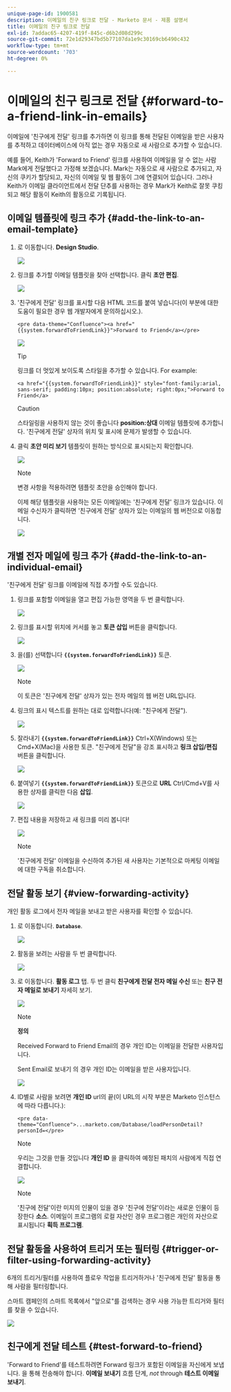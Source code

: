 ```yaml
---
unique-page-id: 1900581
description: 이메일의 친구 링크로 전달 - Marketo 문서 - 제품 설명서
title: 이메일의 친구 링크로 전달
exl-id: 7addac65-4207-419f-845c-d6b2d08d299c
source-git-commit: 72e1d29347bd5b77107da1e9c30169cb6490c432
workflow-type: tm+mt
source-wordcount: '703'
ht-degree: 0%

---
```


# 이메일의 친구 링크로 전달 {#forward-to-a-friend-link-in-emails}

이메일에 &#39;친구에게 전달&#39; 링크를 추가하면 이 링크를 통해 전달된 이메일을 받은 사용자를 추적하고 데이터베이스에 아직 없는 경우 자동으로 새 사람으로 추가할 수 있습니다.

예를 들어, Keith가 &#39;Forward to Friend&#39; 링크를 사용하여 이메일을 알 수 없는 사람 Mark에게 전달했다고 가정해 보겠습니다. Mark는 자동으로 새 사람으로 추가되고, 자신의 쿠키가 할당되고, 자신의 이메일 및 웹 활동이 그에 연결되어 있습니다. 그러나 Keith가 이메일 클라이언트에서 전달 단추를 사용하는 경우 Mark가 Keith로 잘못 쿠킹되고 해당 활동이 Keith의 활동으로 기록됩니다.

## 이메일 템플릿에 링크 추가 {#add-the-link-to-an-email-template}

1. 로 이동합니다. **Design Studio**.

   ![](assets/one-8.png)

1. 링크를 추가할 이메일 템플릿을 찾아 선택합니다. 클릭 **초안 편집**.

   ![](assets/two-7.png)

1. &#39;친구에게 전달&#39; 링크를 표시할 다음 HTML 코드를 붙여 넣습니다(이 부분에 대한 도움이 필요한 경우 웹 개발자에게 문의하십시오.).

   `<pre data-theme="Confluence"><a href="{{system.forwardToFriendLink}}">Forward to Friend</a></pre>`

   ![](assets/three-7.png)

   >[!TIP]
   >
   >
   >링크를 더 멋있게 보이도록 스타일을 추가할 수 있습니다. For example:
   >
   >`<a href="{{system.forwardToFriendLink}}" style="font-family:arial, sans-serif; padding:10px; position:absolute; right:0px;">Forward to Friend</a>`

   >[!CAUTION]
   >
   >스타일링을 사용하지 않는 것이 좋습니다 **position:상대** 이메일 템플릿에 추가합니다. &#39;친구에게 전달&#39; 상자의 위치 및 표시에 문제가 발생할 수 있습니다.

1. 클릭 **초안 미리 보기** 템플릿이 원하는 방식으로 표시되는지 확인합니다.

   ![](assets/four-5.png)

   >[!NOTE]
   >
   >변경 사항을 적용하려면 템플릿 초안을 승인해야 합니다.

   이제 해당 템플릿을 사용하는 모든 이메일에는 &#39;친구에게 전달&#39; 링크가 있습니다. 이메일 수신자가 클릭하면 &#39;친구에게 전달&#39; 상자가 있는 이메일의 웹 버전으로 이동합니다.

   ![](assets/f2afbox.png)

## 개별 전자 메일에 링크 추가 {#add-the-link-to-an-individual-email}

&#39;친구에게 전달&#39; 링크를 이메일에 직접 추가할 수도 있습니다.

1. 링크를 포함할 이메일을 열고 편집 가능한 영역을 두 번 클릭합니다.

   ![](assets/five-4.png)

1. 링크를 표시할 위치에 커서를 놓고 **토큰 삽입** 버튼을 클릭합니다.

   ![](assets/six-2.png)

1. 을(를) 선택합니다 **`{{system.forwardToFriendLink}}`** 토큰.

   ![](assets/seven-1.png)

   >[!NOTE]
   >
   >이 토큰은 &#39;친구에게 전달&#39; 상자가 있는 전자 메일의 웹 버전 URL입니다.

1. 링크의 표시 텍스트를 원하는 대로 입력합니다(예: &quot;친구에게 전달&quot;).

   ![](assets/seven-1.png)

1. 잘라내기 **`{{system.forwardToFriendLink}}`** Ctrl+X(Windows) 또는 Cmd+X(Mac)을 사용한 토큰. &quot;친구에게 전달&quot;을 강조 표시하고 **링크 삽입/편집** 버튼을 클릭합니다.

   ![](assets/eight-1.png)

1. 붙여넣기 **`{{system.forwardToFriendLink}}`** 토큰으로 **URL** Ctrl/Cmd+V를 사용한 상자를 클릭한 다음 **삽입**.

   ![](assets/nine.png)

1. 편집 내용을 저장하고 새 링크를 미리 봅니다!

   ![](assets/ten-1.png)

   >[!NOTE]
   >
   >&#39;친구에게 전달&#39; 이메일을 수신하여 추가된 새 사용자는 기본적으로 마케팅 이메일에 대한 구독을 취소합니다.

## 전달 활동 보기 {#view-forwarding-activity}

개인 활동 로그에서 전자 메일을 보내고 받은 사용자를 확인할 수 있습니다.

1. 로 이동합니다. **`Database`**.

   ![](assets/db.png)

1. 활동을 보려는 사람을 두 번 클릭합니다.

   ![](assets/fourteen.png)

1. 로 이동합니다. **활동 로그** 탭. 두 번 클릭 **친구에게 전달 전자 메일 수신** 또는 **친구 전자 메일로 보내기** 자세히 보기.

   ![](assets/fifteen.png)

   >[!NOTE]
   >
   >**정의**
   >
   >Received Forward to Friend Email의 경우 개인 ID는 이메일을 전달한 사용자입니다.
   >
   >Sent Email로 보내기 의 경우 개인 ID는 이메일을 받은 사용자입니다.

   ![](assets/sixteen.png)

1. ID별로 사람을 보려면 **개인 ID** url의 끝(이 URL의 시작 부분은 Marketo 인스턴스에 따라 다릅니다.):

   `<pre data-theme="Confluence">...marketo.com/Database/loadPersonDetail?personId=</pre>`

   >[!NOTE]
   >
   >우리는 그것을 만들 것입니다 **개인 ID** 을 클릭하여 예정된 패치의 사람에게 직접 연결합니다.

   ![](assets/seventeen.png)

   >[!NOTE]
   >
   >&#39;친구에 전달&#39;이란 미지의 인물이 있을 경우 &#39;친구에 전달&#39;이라는 새로운 인물이 등장한다 **소스**.
   >이메일이 프로그램의 로컬 자산인 경우 프로그램은 개인의 자산으로 표시됩니다 **획득 프로그램**.

## 전달 활동을 사용하여 트리거 또는 필터링 {#trigger-or-filter-using-forwarding-activity}

6개의 트리거/필터를 사용하여 플로우 작업을 트리거하거나 &#39;친구에게 전달&#39; 활동을 통해 사람을 필터링합니다.

스마트 캠페인의 스마트 목록에서 &quot;앞으로&quot;를 검색하는 경우 사용 가능한 트리거와 필터를 찾을 수 있습니다.

![](assets/nineteen.png)

## 친구에게 전달 테스트 {#test-forward-to-friend}

&#39;Forward to Friend&#39;를 테스트하려면 Forward 링크가 포함된 이메일을 자신에게 보냅니다. 을 통해 전송해야 합니다. **이메일 보내기** 흐름 단계, *not* through **테스트 이메일 보내기**.
